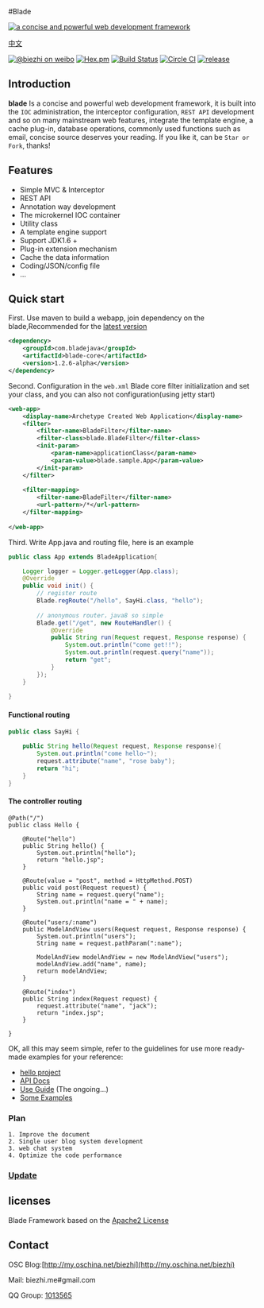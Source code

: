 #Blade

[![a concise and powerful web development framework](http://i1.tietuku.com/0c4b9726253b6268.png "a concise and powerful web development framework")](http://bladejava.com)

[中文](https://github.com/biezhi/blade/blob/master/README.md)

[![@biezhi on weibo](https://img.shields.io/badge/weibo-%40biezhi-red.svg)](http://weibo.com/u/5238733773)
[![Hex.pm](https://img.shields.io/hexpm/l/plug.svg)](http://www.apache.org/licenses/LICENSE-2.0.html)
[![Build Status](https://api.travis-ci.org/biezhi/blade.svg?branch=master)](https://travis-ci.org/biezhi/blade)
[![Circle CI](https://circleci.com/gh/biezhi/blade/tree/master.svg?style=svg)](https://circleci.com/gh/biezhi/blade/tree/master)
[![release](https://img.shields.io/maven-central/v/com.bladejava/blade-core.svg)](http://search.maven.org/#search%7Cga%7C1%7Cg%3A%22com.bladejava%22)

## Introduction

**blade** Is a concise and powerful web development framework, it is built into the `IOC` administration, the interceptor configuration, `REST API` development and so on many mainstream web features, integrate the template engine, a cache plug-in, database operations, commonly used functions such as email, concise source deserves your reading. If you like it, can be `Star or Fork`, thanks!

## Features

* Simple MVC & Interceptor
* REST API
* Annotation way development
* The microkernel IOC container
* Utility class
* A template engine support
* Support JDK1.6 +
* Plug-in extension mechanism
* Cache the data information
* Coding/JSON/config file
* ...

## Quick start
First. Use maven to build a webapp, join dependency on the blade,Recommended for the [latest version](LAST_VERSION.md)

```xml
<dependency>
	<groupId>com.bladejava</groupId>
	<artifactId>blade-core</artifactId>
	<version>1.2.6-alpha</version>
</dependency>
```
	
Second. Configuration in the `web.xml` Blade core filter initialization and set your class, and you can also not configuration(using jetty start)
	
```xml
<web-app>
	<display-name>Archetype Created Web Application</display-name>
	<filter>
		<filter-name>BladeFilter</filter-name>
		<filter-class>blade.BladeFilter</filter-class>
		<init-param>
			<param-name>applicationClass</param-name>
			<param-value>blade.sample.App</param-value>
		</init-param>
	</filter>
	
	<filter-mapping>
		<filter-name>BladeFilter</filter-name>
		<url-pattern>/*</url-pattern>
	</filter-mapping>
	
</web-app>
```

Third. Write App.java and routing file, here is an example

```java
public class App extends BladeApplication{

	Logger logger = Logger.getLogger(App.class);
	@Override
	public void init() {
		// register route
		Blade.regRoute("/hello", SayHi.class, "hello");
		
		// anonymous router，java8 so simple
		Blade.get("/get", new RouteHandler() {
			@Override
			public String run(Request request, Response response) {
				System.out.println("come get!!");
				System.out.println(request.query("name"));
				return "get";
			}
		});
	}
	
}
```
	
#### Functional routing
```java
public class SayHi {
	
	public String hello(Request request, Response response){
		System.out.println("come hello~");
		request.attribute("name", "rose baby");
		return "hi";
	}
}
```

#### The controller routing
```
@Path("/")
public class Hello {
	
	@Route("hello")
	public String hello() {
		System.out.println("hello");
		return "hello.jsp";
	}
		
	@Route(value = "post", method = HttpMethod.POST)
	public void post(Request request) {
		String name = request.query("name");
		System.out.println("name = " + name);
	}
	
	@Route("users/:name")
	public ModelAndView users(Request request, Response response) {
		System.out.println("users");
		String name = request.pathParam(":name");
		
		ModelAndView modelAndView = new ModelAndView("users");
		modelAndView.add("name", name);
		return modelAndView;
	}

	@Route("index")
	public String index(Request request) {
		request.attribute("name", "jack");
		return "index.jsp";
	}
	
}
```
	
OK, all this may seem simple, refer to the guidelines for use more ready-made examples for your reference:

+ [hello project](https://github.com/bladejava/hello)
+ [API Docs](http://bladejava.com/apidocs/)
+ [Use Guide](http://bladejava.com/doc/cn/index.html) (The ongoing...)
+ [Some Examples](https://github.com/bladejava)

### Plan
	1. Improve the document
	2. Single user blog system development
	3. web chat system
	4. Optimize the code performance
	
### [Update](https://github.com/biezhi/blade/blob/master/UPDATE_LOG.md)
			
## licenses
Blade Framework based on the [Apache2 License](http://www.apache.org/licenses/LICENSE-2.0.html)

## Contact

OSC Blog:[http://my.oschina.net/biezhi](http://my.oschina.net/biezhi)

Mail: biezhi.me#gmail.com

QQ Group: [1013565](http://shang.qq.com/wpa/qunwpa?idkey=932642920a5c0ef5f1ae902723c4f168c58ea63f3cef1139e30d68145d3b5b2f)